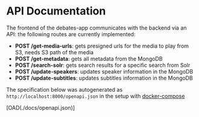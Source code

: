 # API Documentation

The frontend of the debates-app communicates with the backend via an API: the following routes are currently implemented:

- **POST /get-media-urls**: gets presigned urls for the media to play from S3, needs S3 path of the media
- **POST /get-metadata**: gets all metadata from the MongoDB
- **POST /search-solr**: gets search results for a specific search from Solr
- **POST /update-speakers**: updates speaker information in the MongoDB
- **POST /update-subtitles**: updates subtitles information in the MongoDB

The specification below was autogenerated as `http://localhost:8000/openapi.json` in the setup with [docker-compose](../install/compose.md)

[OAD(./docs/openapi.json)]